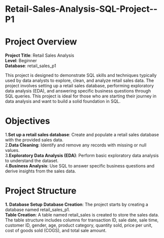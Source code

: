 # Retail-Sales-Analysis-SQL-Project--P1

# Project Overview

**Project Title**: Retail Sales Analysis   
**Level**: Beginner  
**Database**: retail_sales_p1  

This project is designed to demonstrate SQL skills and techniques typically used by data analysts to explore, clean, and analyze retail sales data. The project involves setting up a retail sales database, performing exploratory data analysis (EDA), and answering specific business questions through SQL queries. This project is ideal for those who are starting their journey in data analysis and want to build a solid foundation in SQL.

# Objectives

1.**Set up a retail sales database**: Create and populate a retail sales database with the provided sales data.  
2.**Data Cleaning**: Identify and remove any records with missing or null values.  
3.**Exploratory Data Analysis (EDA)**: Perform basic exploratory data analysis to understand the dataset.  
4.**Business Analysis**: Use SQL to answer specific business questions and derive insights from the sales data.  

# Project Structure  

**1. Database Setup**
**Database Creation**: The project starts by creating a database named retail_sales_p1.  
**Table Creation**: A table named retail_sales is created to store the sales data. The table structure includes columns for transaction ID, sale date, sale time, customer ID, gender, age, product category, quantity sold, price per unit, cost of goods sold (COGS), and total sale amount.
